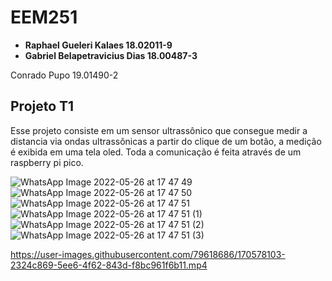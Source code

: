 # EEM251

- **Raphael Gueleri Kalaes 18.02011-9**
- **Gabriel Belapetravicius Dias 18.00487-3**

Conrado Pupo 19.01490-2



## Projeto T1

Esse projeto consiste em um sensor ultrassônico que consegue medir a distancia via ondas ultrassônicas a partir do clique de um botão,
a medição é exibida em uma tela oled.
Toda a comunicação é feita através de um raspberry pi pico.

![WhatsApp Image 2022-05-26 at 17 47 49](https://user-images.githubusercontent.com/79618686/170578044-f0267f24-5135-4d7c-98fb-0ea05ad61aa3.jpeg)
![WhatsApp Image 2022-05-26 at 17 47 50](https://user-images.githubusercontent.com/79618686/170578063-01303ae7-c976-45e3-8337-4c6f2ee5c949.jpeg)
![WhatsApp Image 2022-05-26 at 17 47 51](https://user-images.githubusercontent.com/79618686/170578096-fd320828-6800-4ba7-838b-8815863c6155.jpeg)
![WhatsApp Image 2022-05-26 at 17 47 51 (1)](https://user-images.githubusercontent.com/79618686/170578072-988c04b2-c620-41ed-85f6-a3ea2992ab39.jpeg)
![WhatsApp Image 2022-05-26 at 17 47 51 (2)](https://user-images.githubusercontent.com/79618686/170578090-776f9220-b778-46ab-bed5-c0b62f77f5e5.jpeg)
![WhatsApp Image 2022-05-26 at 17 47 51 (3)](https://user-images.githubusercontent.com/79618686/170578093-5137c760-1983-4e82-87fe-41055565b1f3.jpeg)



https://user-images.githubusercontent.com/79618686/170578103-2324c869-5ee6-4f62-843d-f8bc961f6b11.mp4

